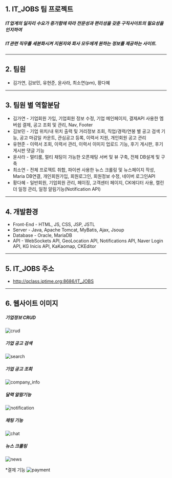 ## 1. IT_JOBS 팀 프로젝트
##### IT업계의 일자리 수요가 증가함에 따라 전문성과 편리성을 갖춘 구직사이트의 필요성을 인지하여 
##### IT관련 직무를 세분화시켜 지원자와 회사 모두에게 원하는 정보를 제공하는 사이트.


----


## 2. 팀원
* 김가연, 김보민, 유현준, 윤사라, 최소연(pm), 황다혜


---


## 3. 팀원 별 역할분담

* 김가연 - 기업회원 가입, 기업회원 정보 수정, 기업 메인페이지, 결제API 사용한 멤버쉽 결제, 공고 조회 및 관리, Nav, Footer
* 김보민 - 기업 위치/내 위치 출력 및 거리정보 조회, 직업/경력/연봉 별 공고 검색 기능, 공고 마감일 카운트, 관심공고 등록, 이력서 지원, 개인회원 공고 관리
* 유현준 - 이력서 조회, 이력서 관리, 이력서 이미지 업로드 기능, 후기 게시판, 후기 게시판 댓글 기능
* 윤사라 - 멀티룸, 멀티 채팅이 가능한 오픈채팅 서버 및 뷰 구축, 전체 DB설계 및 구축
* 최소연 - 전체 프로젝트 취합, 파이썬 사용한 뉴스 크롤링 및 뉴스페이지 작성, Maria DB연결, 개인회원가입, 회원로그인, 회원정보 수정, 네이버 로그인API
* 황다혜 - 일반회원, 기업회원 관리, 페이징, 고객센터 페이지, CK에디터 사용, 캘린더 일정 관리, 일정 알림기능(Notification API) 


----


## 4. 개발환경

* Front-End - HTML, JS, CSS, JSP, JSTL
* Server - Java, Apache Tomcat, MyBatis, Ajax, Jsoup
* Database - Oracle, MariaDB
* API - WebSockets API, GeoLocation API, Notifications API, Naver Login API, KG Inicis API, KaKaomap, CKEditor


---


## 5. IT_JOBS 주소

* http://qclass.iptime.org:8686/IT_JOBS


---


## 6. 웹사이트 이미지

##### 기업정보 CRUD
![crud](https://user-images.githubusercontent.com/70192334/102842093-859ea480-4449-11eb-9fb2-17f0454619ce.png)




##### 기업 공고 검색
![search](https://user-images.githubusercontent.com/70192334/102842203-c72f4f80-4449-11eb-9d93-e59a33b102f9.png)




##### 기업 공고 조회
![company_info](https://user-images.githubusercontent.com/70192334/102842226-d6ae9880-4449-11eb-91da-8391f80558c8.png)




##### 달력 알람기능
![notification](https://user-images.githubusercontent.com/70192334/102842254-e8903b80-4449-11eb-86ae-2b8c0da01500.png)




##### 채팅 기능
![chat](https://user-images.githubusercontent.com/70192334/102842264-ee861c80-4449-11eb-9da3-fe64bdba84ed.png)




##### 뉴스 크롤링
![news](https://user-images.githubusercontent.com/70192334/102842269-f1810d00-4449-11eb-8535-97895e10c05c.png)




*결제 기능
![payment](https://user-images.githubusercontent.com/70192334/102842280-f3e36700-4449-11eb-96f3-0f0930cf1e9c.png)









